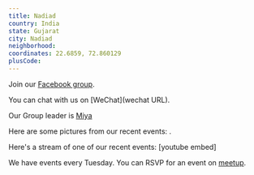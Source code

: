 ```yaml
---
title: Nadiad
country: India
state: Gujarat
city: Nadiad
neighborhood: 
coordinates: 22.6859, 72.860129
plusCode:
---
```

Join our [Facebook group](https://www.facebook.com/groups/free.code.camp.nadiad).

You can chat with us on [WeChat](wechat URL).

Our Group leader is [Miya](freecodecamp.org/miya)

Here are some pictures from our recent events:
![]().

Here's a stream of one of our recent events:
[youtube embed]

We have events every Tuesday. You can RSVP for an event on [meetup](meetupurl).

